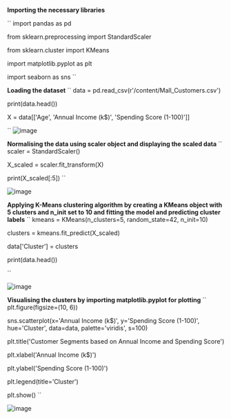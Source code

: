 **Importing the necessary libraries**

``
import pandas as pd

from sklearn.preprocessing import StandardScaler

from sklearn.cluster import KMeans

import matplotlib.pyplot as plt

import seaborn as sns 
``

**Loading the dataset**
``
data = pd.read_csv(r'/content/Mall_Customers.csv')

print(data.head())

X = data[['Age', 'Annual Income (k$)', 'Spending Score (1-100)']]

``
![image](https://github.com/user-attachments/assets/95d0e9e3-4f4a-4f5f-b312-30d2973e1240)


**Normalising the data using scaler object and displaying the scaled data**
``
scaler = StandardScaler()

X_scaled = scaler.fit_transform(X)

print(X_scaled[:5])
``

![image](https://github.com/user-attachments/assets/97e4ec21-6a2c-4101-bd23-efe56e36fe6c)


**Applying K-Means clustering algorithm by creating a KMeans object with 5 clusters and n_init set to 10 and fitting the model and predicting cluster labels**
``
kmeans = KMeans(n_clusters=5, random_state=42, n_init=10)

clusters = kmeans.fit_predict(X_scaled)

data['Cluster'] = clusters

print(data.head())

``

![image](https://github.com/user-attachments/assets/0d7c79a1-d8ae-4025-8f0b-f3ff00f12867)


**Visualising the clusters by importing matplotlib.pyplot for plotting**
``
plt.figure(figsize=(10, 6))

sns.scatterplot(x='Annual Income (k$)', y='Spending Score (1-100)', hue='Cluster', data=data, palette='viridis', s=100)

plt.title('Customer Segments based on Annual Income and Spending Score')

plt.xlabel('Annual Income (k$)')

plt.ylabel('Spending Score (1-100)')

plt.legend(title='Cluster')

plt.show()
``

![image](https://github.com/user-attachments/assets/c3f06aa9-ac52-4a5c-b2f7-f5d5694a68ae)
